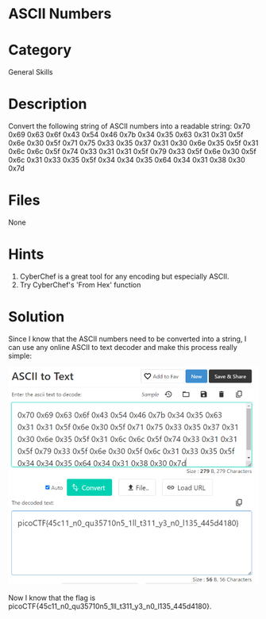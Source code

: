 # ASCII Numbers
# Category
General Skills
# Description
Convert the following string of ASCII numbers into a readable string:
0x70 0x69 0x63 0x6f 0x43 0x54 0x46 0x7b 0x34 0x35 0x63 0x31 0x31 0x5f 0x6e 0x30 0x5f 0x71 0x75 0x33 0x35 0x37 0x31 0x30 0x6e 0x35 0x5f 0x31 0x6c 0x6c 0x5f 0x74 0x33 0x31 0x31 0x5f 0x79 0x33 0x5f 0x6e 0x30 0x5f 0x6c 0x31 0x33 0x35 0x5f 0x34 0x34 0x35 0x64 0x34 0x31 0x38 0x30 0x7d
# Files
None
# Hints
1. CyberChef is a great tool for any encoding but especially ASCII.
2. Try CyberChef's 'From Hex' function
# Solution
Since I know that the ASCII numbers need to be converted into a string, I can use any online ASCII to text decoder and make this process really simple:

![alt text](image.png)

Now I know that the flag is picoCTF{45c11_n0_qu35710n5_1ll_t311_y3_n0_l135_445d4180}.